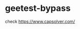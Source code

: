 # geetest-bypass
check https://www.capsolver.com/ 





















                                                                             